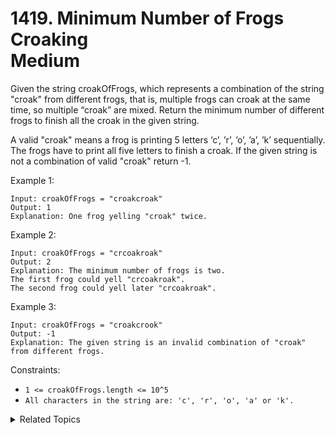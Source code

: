 # 1419. Minimum Number of Frogs Croaking<br> Medium

Given the string croakOfFrogs, which represents a combination of the string "croak" from different frogs, that is, multiple frogs can croak at the same time, so multiple “croak” are mixed. Return the minimum number of different frogs to finish all the croak in the given string.

A valid "croak" means a frog is printing 5 letters ‘c’, ’r’, ’o’, ’a’, ’k’ sequentially. The frogs have to print all five letters to finish a croak. If the given string is not a combination of valid "croak" return -1.

Example 1:

```
Input: croakOfFrogs = "croakcroak"
Output: 1 
Explanation: One frog yelling "croak" twice.
```

Example 2:

```
Input: croakOfFrogs = "crcoakroak"
Output: 2 
Explanation: The minimum number of frogs is two. 
The first frog could yell "crcoakroak".
The second frog could yell later "crcoakroak".
```

Example 3:

```
Input: croakOfFrogs = "croakcrook"
Output: -1
Explanation: The given string is an invalid combination of "croak" from different frogs.
```

Constraints:

- `1 <= croakOfFrogs.length <= 10^5`
- `All characters in the string are: 'c', 'r', 'o', 'a' or 'k'.`

<details>

<summary> Related Topics </summary>

-   `String`
-   `Counting`

</details>
